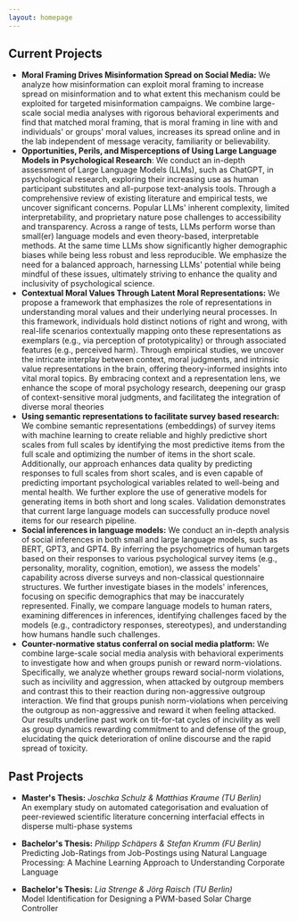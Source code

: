 ```yaml
---
layout: homepage
---
```


## Current Projects
- **Moral Framing Drives Misinformation Spread on Social Media:** We analyze how misinformation can exploit moral framing to increase spread on misinformation 
and to what extent this mechanism could be exploited for targeted misinformation campaigns. We combine large-scale social media analyses with rigorous behavioral experiments and find that matched moral framing, 
that is moral framing in line with and individuals' or groups' moral values, increases its spread online and in the lab independent of message veracity, familiarity or believability.
- **Opportunities, Perils, and Misperceptions of Using Large Language Models in Psychological Research**: We conduct  an in-depth assessment of Large Language Models (LLMs), such as ChatGPT, in psychological research, 
exploring their increasing use as human participant substitutes and all-purpose text-analysis tools. Through a comprehensive review of existing literature and empirical tests, we uncover significant concerns. 
Popular LLMs' inherent complexity, limited interpretability, and proprietary nature pose challenges to accessibility and transparency. Across a range of tests, LLMs perform worse than small(er) language models 
and even theory-based, interpretable methods. At the same time LLMs show significantly higher demographic biases while being less robust and less reproducible.
We emphasize the need for a balanced approach, harnessing LLMs' potential while being mindful of these issues, ultimately striving to enhance the quality and inclusivity of psychological science.
- **Contextual Moral Values Through Latent Moral Representations:** We propose a framework that emphasizes the role of representations in understanding moral values and their underlying neural processes.
In this framework, individuals hold distinct notions of right and wrong, with real-life scenarios contextually mapping onto these representations as exemplars (e.g., via perception of prototypicality) or through associated features (e.g., perceived harm). 
Through empirical studies, we uncover the intricate interplay between context, moral judgments, and intrinsic value representations in the brain, offering theory-informed insights into vital moral topics.
By embracing context and a representation lens, we enhance the scope of moral psychology research, deepening our grasp of context-sensitive moral judgments, and facilitateg the integration of diverse moral theories
- **Using semantic representations to facilitate survey based research:** We combine semantic representations (embeddings) of survey items with machine learning to create reliable and highly predictive short scales from full scales 
by identifying the most predictive items from the full scale and optimizing the number of items in the short scale. Additionally, our approach enhances data quality by predicting responses to full scales from short scales, 
and is even capable of predicting important psychological variables related to well-being and mental health. We further explore the use of generative models for generating items in both short and long scales. 
Validation demonstrates that current large language models can successfully produce novel items for our research pipeline.
- **Social inferences in language models:** We conduct an in-depth analysis of social inferences in both small and large language models, such as BERT, GPT3, and GPT4. 
By inferring the psychometrics of human targets based on their responses to various psychological survey items (e.g., personality, morality, cognition, emotion), 
we assess the models' capability across diverse surveys and non-classical questionnaire structures. We further investigate biases in the models' inferences, focusing on specific demographics that may be inaccurately represented. 
Finally, we compare language models to human raters, examining differences in inferences, identifying challenges faced by the models (e.g., contradictory responses, stereotypes), and understanding how humans handle such challenges.
- **Counter-normative status conferral on social media platform:** We combine large-scale social media analysis with behavioral experiments to investigate how and when groups punish or reward norm-violations. 
Specifically, we analyze whether groups reward social-norm violations, such as incivility and aggression, when attacked by outgroup members and contrast this to their reaction during non-aggressive outgroup interaction. 
We find that groups punish norm-violations when perceiving the outgroup as non-aggressive and reward it when feeling attacked. 
Our results underline past work on tit-for-tat cycles of incivility as well as group dynamics rewarding commitment to and defense of the group, elucidating the quick deterioration of online discourse and the rapid spread of toxicity.

## Past Projects

- **Master's Thesis:** _Joschka Schulz & Matthias Kraume (TU Berlin)_ <br>
An exemplary study on automated categorisation and evaluation of peer-reviewed scientific literature concerning interfacial effects in disperse multi-phase systems

- **Bachelor's Thesis:** _Philipp Schäpers & Stefan Krumm (FU Berlin)_ <br>
Predicting Job-Ratings from Job-Postings using Natural Language Processing: A Machine Learning Approach to Understanding Corporate Language 

- **Bachelor's Thesis:** _Lia Strenge & Jörg Raisch (TU Berlin)_ <br>
Model Identification for Designing a PWM-based Solar Charge Controller 


<!-- {% include_relative _includes/services.md %} -->
